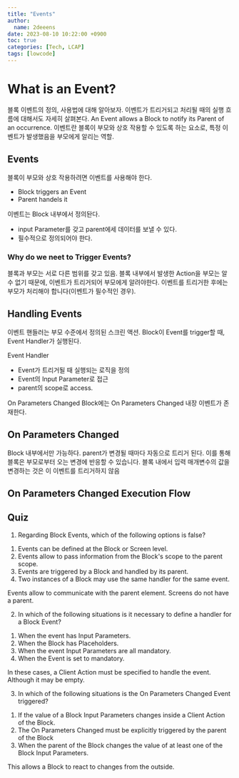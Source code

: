 ```yaml
---
title: "Events"
author:
  name: 2deeens
date: 2023-08-10 10:22:00 +0900
toc: true
categories: [Tech, LCAP]
tags: [lowcode]
---
```





# What is an Event?
블록 이벤트의 정의, 사용법에 대해 알아보자.
이벤트가 트리거되고 처리될 때의 실행 흐름에 대해서도 자세히 살펴본다.
An Event allows a Block to notify its Parent of an occurrence.
이벤트란 블록이 부모와 상호 작용할 수 있도록 하는 요소로, 특정 이벤트가 발생했음을 부모에게 알리는 역할.

## Events

블록이 부모와 상호 작용하려면 이벤트를 사용해야 한다.
* Block triggers an Event
* Parent handels it

이벤트는 Block 내부에서 정의돤다.
* input Parameter를 갖고 parent에세 데이터를 보낼 수 있다.
* 필수적으로 정의되어야 한다.

### Why do we neet to Trigger Events?

블록과 부모는 서로 다른 범위를 갖고 있음.
블록 내부에서 발생한 Action을 부모는 알 수 없기 때문에, 이벤트가 트리거되어 부모에게 알려야한다.
이벤트를 트리거한 후에는 부모가 처리해야 합니다(이벤트가 필수적인 경우).

## Handling Events

이벤트 핸들러는 부모 수준에서 정의된 스크린 액션.
Block이 Event를 trigger할 때, Event Handler가 실행된다.

Event Handler
* Event가 트리거될 때 실행되는 로직을 정의
* Event의 Input Parameter로 접근
* parent의 scope로 access.


On Parameters Changed
Block에는 On Parameters Changed 내장 이벤트가 존재한다.

## On Parameters Changed
Block 내부에서만 가능하다.
parent가 변경될 때마다 자동으로 트리거 된다.
이를 통해 블록은 부모로부터 오는 변경에 반응할 수 있습니다.
블록 내에서 입력 매개변수의 값을 변경하는 것은 이 이벤트를 트리거하지 않음


## On Parameters Changed Execution Flow


## Quiz
1. Regarding Block Events, which of the following options is false?

1) Events can be defined at the Block or Screen level.
2) Events allow to pass information from the Block's scope to the parent scope.
3) Events are triggered by a Block and handled by its parent.
4) Two instances of a Block may use the same handler for the same event.

Events allow to communicate with the parent element. Screens do not have a parent.

2. In which of the following situations is it necessary to define a handler for a Block Event?

1) When the event has Input Parameters.
2) When the Block has Placeholders.
3) When the event Input Parameters are all mandatory.
4) When the Event is set to mandatory.

In these cases, a Client Action must be specified to handle the event. Although it may be empty.

3. In which of the following situations is the On Parameters Changed Event triggered?

1) If the value of a Block Input Parameters changes inside a Client Action of the Block.
2) The On Parameters Changed must be explicitly triggered by the parent of the Block
3) When the parent of the Block changes the value of at least one of the Block Input Parameters.

This allows a Block to react to changes from the outside.